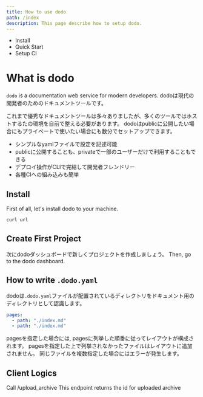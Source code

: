 ```yaml
---
title: How to use dodo
path: /index
description: This page describe how to setup dodo.
---
```


* Install
* Quick Start
* Setup CI

# What is dodo

`dodo` is a documentation web service for modern developers.
dodoは現代の開発者のためのドキュメントツールです。

これまで優秀なドキュメントツールは多々ありましたが、多くのツールではホストするたの環境を自前で整える必要があります。
dodoはpublicに公開したい場合にもプライベートで使いたい場合にも数分でセットアップできます。

* シンプルなyamlファイルで設定を記述可能
* publicに公開することも、privateで一部のユーザーだけで利用することもできる
* デプロイ操作がCLIで完結して開発者フレンドリー
* 各種CIへの組み込みも簡単


## Install

First of all, let's install dodo to your machine. 

```bash
curl url
```

## Create First Project
次にdodoダッシュボードで新しくプロジェクトを作成しましょう。
Then, go to the dodo dashboard.


## How to write `.dodo.yaml`
dodoは`.dodo.yaml`ファイルが配置されているディレクトリをドキュメント用のディレクトリとして認識します。


```yaml
pages:
  - path: "./index.md"
  - path: "./index.md"
```

pagesを指定した場合には, pagesに列挙した順番に従ってレイアウトが構成されます。
pagesを指定した上で列挙されなかったファイルはレイアウトに追加されません。
同じファイルを複数指定した場合にはエラーが発生します。


## Client Logics
Call /upload_archive
This endpoint returns the id for uploaded archive

